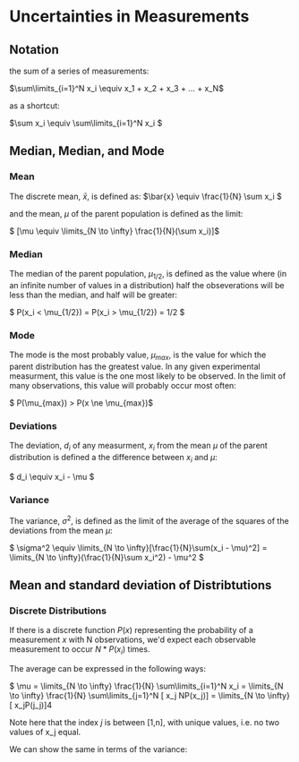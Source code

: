 
# Uncertainties in Measurements


## Notation

the sum of a series of measurements:


$\sum\limits_{i=1}^N x_i \equiv x_1 + x_2 + x_3 + ... + x_N$

as a shortcut:

$\sum x_i \equiv \sum\limits_{i=1}^N x_i $



## Median, Median, and Mode



### Mean
The discrete mean, $\bar{x}$, is defined as: $\bar{x} \equiv \frac{1}{N} \sum x_i $

and the mean, $\mu$ of the parent population is defined as the limit:

$ \[\mu \equiv \limits_{N \to \infty} \frac{1}{N}(\sum x_i)\]$

### Median

The median of the parent population, $\mu_{1/2}$, is defined as the value where (in an infinite number of values in a distribution) half the obseverations will be less than the median, and half will be greater:

$ P(x_i < \mu_{1/2}) = P(x_i > \mu_{1/2}) = 1/2 $

### Mode

The mode is the most probably value, $\mu_{max}$, is the value for which the parent distribution has the greatest value. In any given experimental measurment, this value is the one most likely to be observed. In the limit of many observations, this value will probably occur most often:

$ P(\mu_{max}) > P(x \ne \mu_{max})$

### Deviations


The deviation, $d_i$ of any measurment, $x_i$ from the mean $\mu$ of the parent distribution is defined a the difference between $x_i$ and $\mu$:

$ d_i \equiv x_i - \mu $


### Variance
The variance, $\sigma^2$, is defined as the limit of the average of the squares of the deviations from the mean $\mu$:

$ \sigma^2 \equiv \limits_{N \to \infty}[\frac{1}{N}\sum(x_i - \mu)^2] = \limits_{N \to \infty}(\frac{1}{N}\sum x_i^2) - \mu^2 $



##  Mean and standard deviation of Distribtutions

### Discrete Distributions

If there is a discrete function $P(x)$ representing the probability of a measurement $x$ with N observations, we'd expect each observable measurement to occur $N*P(x_i)$ times.

The average can be expressed in the following ways:


$ \mu =  \limits_{N \to \infty} \frac{1}{N} \sum\limits_{i=1}^N x_i =  \limits_{N \to \infty} \frac{1}{N} \sum\limits_{j=1}^N [ x_j NP(x_j)] = \limits_{N \to \infty} [ x_jP(j_j)]4

Note here that the index $j$ is between [1,n], with unique values, i.e. no two values of x_j equal.



We can show the same in terms of the variance:






